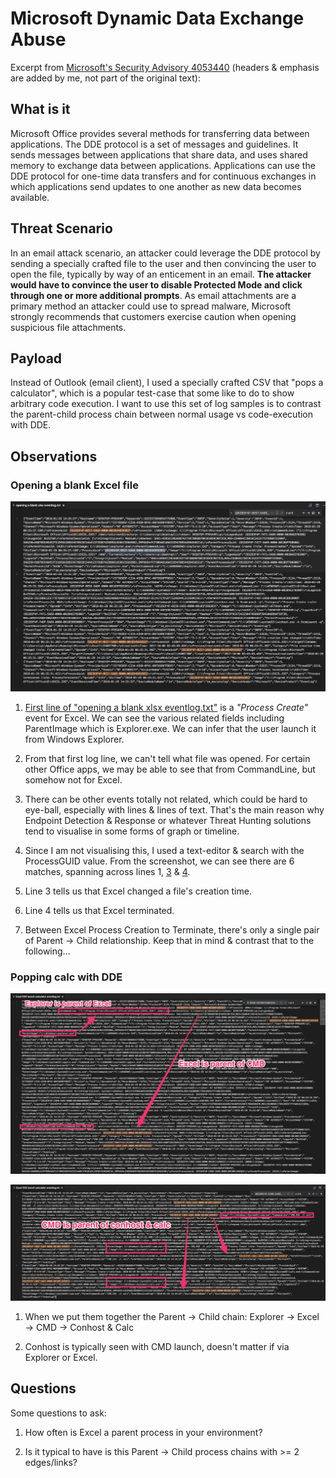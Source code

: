 # Microsoft Dynamic Data Exchange Abuse
Excerpt from [Microsoft's Security Advisory 4053440](https://technet.microsoft.com/en-us/library/security/4053440.aspx) (headers & emphasis are added by me, not part of the original text): 

## What is it
Microsoft Office provides several methods for transferring data between applications. The DDE protocol is a set of messages and guidelines. It sends messages between applications that share data, and uses shared memory to exchange data between applications. Applications can use the DDE protocol for one-time data transfers and for continuous exchanges in which applications send updates to one another as new data becomes available.

## Threat Scenario
In an email attack scenario, an attacker could leverage the DDE protocol by sending a specially crafted file to the user and then convincing the user to open the file, typically by way of an enticement in an email. **The attacker would have to convince the user to disable Protected Mode and click through one or more additional prompts**. As email attachments are a primary method an attacker could use to spread malware, Microsoft strongly recommends that customers exercise caution when opening suspicious file attachments.

## Payload
Instead of Outlook (email client), I used a specially crafted CSV that "pops a calculator", which is a popular test-case that some like to do to show arbitrary code execution. I want to use this set of log samples is to contrast the parent-child process chain between normal usage vs code-execution with DDE.

## Observations

### Opening a blank Excel file
![](img/normal.png)

1. [First line of "opening a blank xlsx eventlog.txt"](https://github.com/jymcheong/SysmonResources/blob/0d63062cda64217a235be78f246e709734e10c78/6.%20Sample%20Data/stage%202%20(Get%20In)/2.%20run%20payloads/(Type%202)%20Abuse%20MS%20Excel%20DDE/opening%20a%20blank%20xlsx%20eventlog.txt#L1) is a *"Process Create"* event for Excel. We can see the various related fields including ParentImage which is Explorer.exe. We can infer that the user launch it from Windows Explorer.

2. From that first log line, we can't tell what file was opened. For certain other Office apps, we may be able to see that from CommandLine, but somehow not for Excel.

3. There can be other events totally not related, which could be hard to eye-ball, especially with lines & lines of text. That's the main reason why Endpoint Detection & Response or whatever Threat Hunting solutions tend to visualise in some forms of graph or timeline. 

4. Since I am not visualising this, I used a text-editor & search with the ProcessGUID value. From the screenshot, we can see there are 6 matches, spanning across lines 1, [3](https://github.com/jymcheong/SysmonResources/blob/0d63062cda64217a235be78f246e709734e10c78/6.%20Sample%20Data/stage%202%20(Get%20In)/2.%20run%20payloads/(Type%202)%20Abuse%20MS%20Excel%20DDE/opening%20a%20blank%20xlsx%20eventlog.txt#L3) & [4](https://github.com/jymcheong/SysmonResources/blob/0d63062cda64217a235be78f246e709734e10c78/6.%20Sample%20Data/stage%202%20(Get%20In)/2.%20run%20payloads/(Type%202)%20Abuse%20MS%20Excel%20DDE/opening%20a%20blank%20xlsx%20eventlog.txt#L4).

5. Line 3 tells us that Excel changed a file's creation time.

6. Line 4 tells us that Excel terminated.

7. Between Excel Process Creation to Terminate, there's only a single pair of Parent -> Child relationship. Keep that in mind & contrast that to the following...

### Popping calc with DDE

![](img/excelparent.png)

![](img/cmdisparent.png)

1. When we put them together the Parent -> Child chain: Explorer -> Excel -> CMD -> Conhost & Calc

2. Conhost is typically seen with CMD launch, doesn't matter if via Explorer or Excel.

## Questions
Some questions to ask:

1. How often is Excel a parent process in your environment?

2. Is it typical to have is this Parent -> Child process chains with >= 2 edges/links?